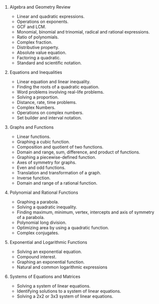 1. Algebra and Geometry Review
	- Linear and quadratic expressions.
	- Operations on exponents.
	- GCF and LCM.
	- Monomial, binomial and trinomial, radical and rational expressions.
	- Ratio of polynomials.
	- Complex fraction.
	- Distributive property.
	- Absolute value equation.
	- Factoring a quadratic.
	- Standard and scientific notation.

2. Equations and Inequalities  
	- Linear equation and linear inequality.
	- Finding the roots of a quadratic equation.
	- Word problems involving real-life problems.
	- Solving a proportion.
	- Distance, rate, time problems.
	- Complex Numbers.
	- Operations on complex numbers.
	- Set builder and interval notation.

3. Graphs and Functions
	- Linear functions.
	- Graphing a cubic function.
	- Composition and quotient of two functions.
	- Domain and range, sum, difference, and product of functions.
	- Graphing a piecewise-defined function.
	- Axes of symmetry for graphs.
	- Even and odd functions.
	- Translation and transformation of a graph.
	- Inverse function.
	- Domain and range of a rational function.

4. Polynomial and Rational Functions
	- Graphing a parabola.
	- Solving a quadratic inequality.
	- Finding maximum, minimum, vertex, intercepts and axis of symmetry of a parabola.
	- Polynomial long division.
	- Optimizing area by using a quadratic function.
	- Complex conjugates.

5. Exponential and Logarithmic Functions
	- Solving an exponential equation.
	- Compound interest.
	- Graphing an exponential function.
	- Natural and common logarithmic expressions

6. Systems of Equations and Matrices
	- Solving a system of linear equations.
	- Identifying solutions to a system of linear equations.
	- Solving a 2x2 or 3x3 system of linear equations.